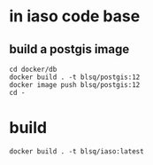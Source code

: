 
# in iaso code base

## build a postgis image

```
cd docker/db
docker build . -t blsq/postgis:12
docker image push blsq/postgis:12
cd -
```

# build

```
docker build . -t blsq/iaso:latest
```